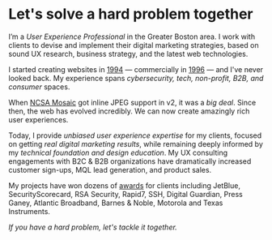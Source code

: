# Let's solve a hard problem together

I’m a *User Experience Professional* in the Greater Boston area. I work with clients to devise and implement 
their digital marketing strategies, based on sound UX research, business strategy, and the latest web 
technologies.

I started creating websites in 
[1994](https://web.archive.org/web/19990117063013/http://aleph0.clarku.edu/~joker/home.html) — commercially 
in [1996](https://web.archive.org/web/19961111204026/http://www.nees.com/) — and I've never looked back. My 
experience spans *cybersecurity, tech, non-profit, B2B, and consumer* spaces.

When [NCSA Mosaic](http://www.ncsa.illinois.edu/enabling/mosaic) got inline JPEG support in v2, it was a _big deal_. Since then, the web has evolved 
incredibly. We can now create amazingly rich user experiences.

Today, I provide *unbiased user experience expertise* for my clients, focused on getting *real digital 
marketing results*, while remaining deeply informed by my *technical foundation and design education*. My UX 
consulting engagements with B2C & B2B organizations have dramatically increased customer sign-ups, MQL lead 
generation, and product sales.

My projects have won dozens of [awards](https://www.imarc.com/awards) for clients including JetBlue, SecurityScorecard, RSA Security, 
Rapid7, SSH, Digital Guardian, Press Ganey, Atlantic Broadband, Barnes & Noble, Motorola and Texas 
Instruments.

*If you have a hard problem, let's tackle it together.*
